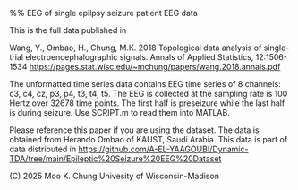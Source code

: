 %% EEG of single epilpsy seizure patient EEG data

This is the full data published in 

Wang, Y., Ombao, H., Chung, M.K. 2018 Topological data analysis of single-trial electroencephalographic signals. Annals of Applied Statistics, 12:1506-1534
https://pages.stat.wisc.edu/~mchung/papers/wang.2018.annals.pdf

The unformatted time series data contains EEG time series of 8 channels: c3, c4, cz, p3, p4, t3, t4, t5.
The EEG is collected at the sampling rate is 100 Hertz over 32678 time points. 
The first half is preseizure while the last half is during seizure. Use SCRIPT.m to read them into MATLAB.


Please reference this paper if you are using the dataset. 
The data is obtained from Herando Ombao of KAUST, Saudi Arabia. 
This data is part of data distributed in 
https://github.com/A-EL-YAAGOUBI/Dynamic-TDA/tree/main/Epileptic%20Seizure%20EEG%20Dataset

(C) 2025 Moo K. Chung
Univesity of Wisconsin-Madison
